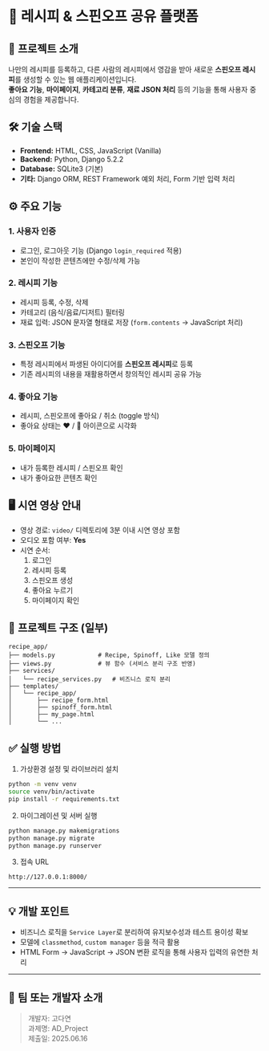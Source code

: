 # 🍳 레시피 & 스핀오프 공유 플랫폼

## 📌 프로젝트 소개
나만의 레시피를 등록하고, 다른 사람의 레시피에서 영감을 받아 새로운 **스핀오프 레시피**를 생성할 수 있는 웹 애플리케이션입니다.  
**좋아요 기능**, **마이페이지**, **카테고리 분류**, **재료 JSON 처리** 등의 기능을 통해 사용자 중심의 경험을 제공합니다.

## 🛠️ 기술 스택

- **Frontend:** HTML, CSS, JavaScript (Vanilla)
- **Backend:** Python, Django 5.2.2
- **Database:** SQLite3 (기본)
- **기타:** Django ORM, REST Framework 예외 처리, Form 기반 입력 처리

## ⚙️ 주요 기능

### 1. 사용자 인증
- 로그인, 로그아웃 기능 (Django `login_required` 적용)
- 본인이 작성한 콘텐츠에만 수정/삭제 가능

### 2. 레시피 기능
- 레시피 등록, 수정, 삭제
- 카테고리 (음식/음료/디저트) 필터링
- 재료 입력: JSON 문자열 형태로 저장 (`form.contents` → JavaScript 처리)

### 3. 스핀오프 기능
- 특정 레시피에서 파생된 아이디어를 **스핀오프 레시피**로 등록
- 기존 레시피의 내용을 재활용하면서 창의적인 레시피 공유 가능

### 4. 좋아요 기능
- 레시피, 스핀오프에 좋아요 / 취소 (toggle 방식)
- 좋아요 상태는 ❤️ / 🤍 아이콘으로 시각화

### 5. 마이페이지
- 내가 등록한 레시피 / 스핀오프 확인
- 내가 좋아요한 콘텐츠 확인

## 🖥️ 시연 영상 안내

- 영상 경로: `video/` 디렉토리에 3분 이내 시연 영상 포함
- 오디오 포함 여부: **Yes**
- 시연 순서:  
  1. 로그인  
  2. 레시피 등록  
  3. 스핀오프 생성  
  4. 좋아요 누르기  
  5. 마이페이지 확인  

## 📁 프로젝트 구조 (일부)
```
recipe_app/
├── models.py            # Recipe, Spinoff, Like 모델 정의
├── views.py             # 뷰 함수 (서비스 분리 구조 반영)
├── services/
│   └── recipe_services.py   # 비즈니스 로직 분리
├── templates/
│   └── recipe_app/
│       ├── recipe_form.html
│       ├── spinoff_form.html
│       ├── my_page.html
│       └── ...
```

## ✅ 실행 방법

1. 가상환경 설정 및 라이브러리 설치
```bash
python -m venv venv
source venv/bin/activate
pip install -r requirements.txt
```

2. 마이그레이션 및 서버 실행
```bash
python manage.py makemigrations
python manage.py migrate
python manage.py runserver
```

3. 접속 URL
```
http://127.0.0.1:8000/
```

---

## 💡 개발 포인트
- 비즈니스 로직을 `Service Layer`로 분리하여 유지보수성과 테스트 용이성 확보
- 모델에 `classmethod`, `custom manager` 등을 적극 활용
- HTML Form → JavaScript → JSON 변환 로직을 통해 사용자 입력의 유연한 처리

---

## 🙋 팀 또는 개발자 소개
> 개발자: 고다연  
> 과제명: AD_Project  
> 제출일: 2025.06.16
